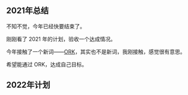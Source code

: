 ## 2021年总结

不知不觉，今年已经快要结束了。

刚刚看了 2021 年的计划，验收一个达成情况。


今年接触了一个新词——[ORK](https://www.okr.com/)，其实也不是新词，我刚接触，感觉很有意思。

希望能通过 ORK，达成自己目标。



## 2022年计划
